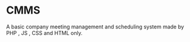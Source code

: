 # CMMS
A basic company meeting management and scheduling system made by PHP , JS , CSS and HTML only.

